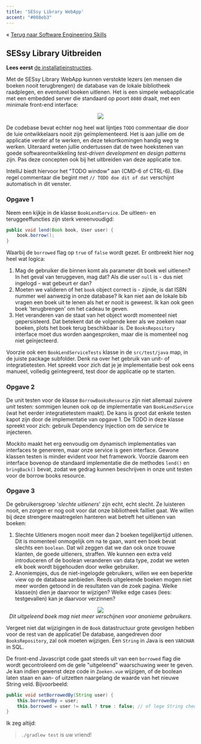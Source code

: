 ```yaml
---
title: 'SESsy Library WebApp'
accent: "#008eb3"
---
```


&laquo;&nbsp;[Terug naar Software Engineering Skills](/teaching/ses)<br/>

## SESsy Library Uitbreiden

**Lees eerst** [de installatieinstructies](/teaching/ses/sessy).

Met de SESsy Library WebApp kunnen verstokte lezers (en mensen die boeken nooit terugbrengen) de database van de lokale bibliotheek raadplegen, en eventueel boeken uitlenen. Het is een simpele webapplicatie met een embedded server die standaard op poort `8080` draait, met een minimale front-end interface:

<center>
    <img src="/img/teaching/ses/sessy.png" class="bordered" />
</center>

De codebase bevat echter nog heel wat lijntjes `TODO` commentaar die door de luie ontwikkelaars nooit zijn geïmplementeerd. Het is aan jullie om de applicatie verder af te werken, en deze tekortkomingen handig weg te werken. Uiteraard weten jullie ondertussen dat de twee hoekstenen van goede softwareontwikkeling _test-driven development_ en _design patterns_ zijn. Pas deze concepten ook bij het uitbreiden van deze applicatie toe. 

IntelliJ biedt hiervoor het "TODO window" aan (CMD-6 of CTRL-6). Elke regel commentaar die begint met `// TODO doe dit of dat` verschijnt automatisch in dit venster. 

### Opgave 1

Neem een kijkje in de klasse `BookLendService`. De uitleen- en teruggeeffuncties zijn sterk vereenvoudigd:

```java
public void lend(Book book, User user) {
    book.borrow();
}
```

Waarbij de `borrowed` flag op `true` of `false` wordt gezet. Er ontbreekt hier nog heel wat logica:

1. Mag de gebruiker die binnen komt als parameter dit boek wel uitlenen? In het geval van teruggeven, mag dat? Als die user `null` is - dus niet ingelogd - wat gebeurt er dan?
2. Moeten we valideren of het `book` object correct is - zijnde, is dat ISBN nummer wel aanwezig in onze database? Ik kan niet aan de lokale bib vragen een boek uit te lenen als het er nooit is geweest. Ik kan ook geen boek 'terugbrengen' om het cadeau te geven. 
3. Het veranderen van de staat van het object wordt momenteel niet gepersisteerd. Dat betekent dat de volgende keer als we zoeken naar boeken, plots het boek terug beschikbaar is. De `BooksRepository` interface moet dus worden aangesproken, maar die is momenteel nog niet geïnjecteerd. 

Voorzie ook een `BookLendServiceTests` klasse in de `src/test/java` map, in de juiste package subfolder. Denk na over het gebruik van unit- of integratietesten. Het spreekt voor zich dat je je implementatie best ook eens manueel, volledig geïntegreerd, test door de applicatie op te starten. 

### Opgave 2

De unit testen voor de klasse `BorrowBooksResource` zijn niet allemaal zuivere _unit_ testen: sommigen leunen ook op de implementatie van `BookLendService` (wat het eerder integratietestem maakt). De kans is groot dat enkele testen kapot zijn door de implementatie van opgave 1. De TODO in deze klasse spreekt voor zich: gebruik Dependency Injection om de service te injecteren. 

Mockito maakt het erg eenvoudig om dynamisch implementaties van interfaces te genereren, maar onze service is geen interface. Gewone klassen testen is minder evident voor het framework. Voorzie daarom een interface bovenop de standaard implementatie die de methodes `lend()` en `bringBack()` bevat, zodat we gedrag kunnen beschrijven in onze unit testen voor de borrow books resource. 

### Opgave 3

De gebruikersgroep '_slechte uitleners_' zijn echt, echt slecht. Ze luisteren nooit, en zorgen er nog ooit voor dat onze bibliotheek failliet gaat. We willen bij deze strengere maatregelen hanteren wat betreft het uitlenen van boeken:

1. Slechte Uitleners mogen nooit meer dan 2 boeken tegelijkertijd uitlenen. Dit is momenteel onmogelijk om na te gaan, want een boek bevat slechts een `boolean`. Dat wil zeggen dat we dan ook onze trouwe klanten, de goede uitleners, straffen. We kunnen een extra veld introduceren of de boolean veranderen van data type, zodat we weten elk boek wordt bijgehouden door welke gebruiker. 
2. Anoniempjes, dus de niet-ingelogde gebruikers, willen we een beperkte view op de database aanbieden. Reeds uitgeleende boeken mogen niet meer worden getoond in de resultaten van de zoek pagina. Welke klasse(n) dien je daarvoor te wijzigen? Welke edge cases (lees: testgevallen) kan je daarvoor verzinnen?

<center>
    <img src="/img/teaching/ses/sessy-uitgeleend.png" class="bordered" /><br/>
    <em>Dit uitgeleend boek mag niet meer verschijnen voor anonieme gebruikers.</em>
</center>

Vergeet niet dat wijzigingen in de `Book` datastructuur grote gevolgen hebben voor de rest van de applicatie! De database, aangedreven door `BooksRepository`, zal ook moeten wijzigen. Een `String` in Java is een `VARCHAR` in SQL. 

De front-end Javascript code gaat steeds uit van een `borrowed` flag die wordt gecontroleerd om de gele "uitgeleend" waarschuwing weer te geven. Je kan indien gewenst deze code in `Zoeken.vue` wijzigen, of de boolean laten staan en aan- of uitzetten naargelang de waarde van het nieuwe String veld. Bijvoorbeeld:

```java
public void setBorrowedBy(String user) {
    this.borrowedBy = user;
    this.borrowed = user != null ? true : false; // of lege String checken
}
```

Ik zeg altijd:

> `./gradlew test` is uw vriend!
